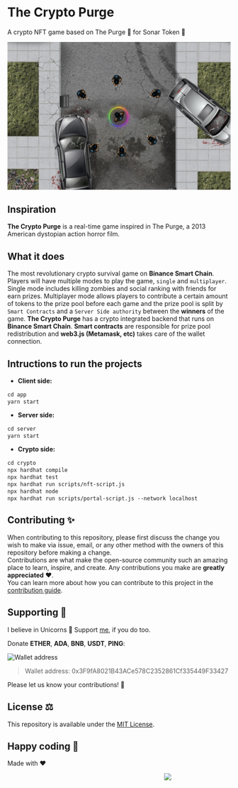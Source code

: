 # The Crypto Purge 
A crypto NFT game based on The Purge 💸 for Sonar Token 🧭

![The Crypto Purge](img/thecryptopurge.jpeg)

## Inspiration
**The Crypto Purge** is a real-time game inspired in The Purge, a 2013 American dystopian action horror film.

## What it does
The most revolutionary crypto survival game on **Binance Smart Chain**. Players will have multiple modes to play the game, `single` and `multiplayer`. Single mode includes killing zombies and social ranking with friends for earn prizes. 
Multiplayer mode allows players to contribute a certain amount of tokens to the prize pool before each game and the prize pool is split by `Smart Contracts` and a `Server Side authority` between the **winners** of the game.
**The Crypto Purge** has a crypto integrated backend that runs on **Binance Smart Chain**. **Smart contracts** are responsible for prize pool redistribution and **web3.js (Metamask, etc)** takes care of the wallet connection.

## Intructions to run the projects
- **Client side:**
```
cd app
yarn start
```
- **Server side:**
```
cd server
yarn start
```
- **Crypto side:**
```
cd crypto
npx hardhat compile
npx hardhat test
npx hardhat run scripts/nft-script.js
npx hardhat node
npx hardhat run scripts/portal-script.js --network localhost
```

## Contributing ✨
When contributing to this repository, please first discuss the change you wish to make via issue, email, or any other method with the owners of this repository before making a change.  
Contributions are what make the open-source community such an amazing place to learn, inspire, and create. Any contributions you make are **greatly appreciated** ❤️.  
You can learn more about how you can contribute to this project in the [contribution guide](CONTRIBUTING.md).

## Supporting 🍻
I believe in Unicorns 🦄
Support [me](https://www.paypal.me/jdnichollsc/2), if you do too.

Donate **ETHER**, **ADA**, **BNB**, **USDT**, **PING**:

![Wallet address](https://user-images.githubusercontent.com/2154886/123501719-84bf1900-d60c-11eb-882c-98a499cea323.png)

> Wallet address: 0x3F9fA8021B43ACe578C2352861Cf335449F33427

Please let us know your contributions! 🙏

## License ⚖️
This repository is available under the [MIT License](https://github.com/proyecto26/ion-phaser-ce/blob/develop/LICENSE).

## Happy coding 💯
Made with ❤️

<img width="150px" src="https://avatars0.githubusercontent.com/u/28855608?s=200&v=4" align="right">

